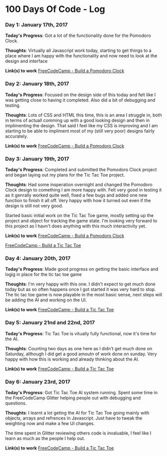 # 100 Days Of Code - Log

### Day 1: January 17th, 2017

**Today's Progress**: Got a lot of the functionality done for the Pomodoro Clock.

**Thoughts**: Virtually all Javascript work today, starting to get things to a place where I am happy with the functionality and now need to look at the design and interface

**Link(s) to work**
[FreeCodeCamp - Build a Pomodoro Clock](http://codepen.io/Cronox/full/BpKryB/)

### Day 2: January 18th, 2017

**Today's Progress**: Focused on the design side of this today and felt like I was getting close to having it completed. Also did a bit of debugging and testing.

**Thoughts**: Lots of CSS and HTML this time, this is an area I struggle in, both in terms of actuall comming up with a good looking design and then in implimenting the design. That said I feel like my CSS is improving and I am starting to be able to impliment most of my (still very poor) designs fairly accurately.

**Link(s) to work**
[FreeCodeCamp - Build a Pomodoro Clock](http://codepen.io/Cronox/full/BpKryB/)

### Day 3: January 19th, 2017

**Today's Progress**: Completed and submitted the Pomodoro Clock project and began laying out my plans for the Tic Tac Toe project.

**Thoughts**: Had some insperation overnight and changed the Pomodoro Clock design to comething I am more happy with. Felt very good in testing it as it genrally worked quite well, fixed a few bugs and added one new function to finish it all off. Very happy with how it turned out even if the design is still not very good.

Started basic initial work on the Tic Tac Toe game, mostly setting up the project and object for tracking the game state. I'm looking very forward to this project as I havn't does anything with this much interactivity yet.

**Link(s) to work**
[FreeCodeCamp - Build a Pomodoro Clock](http://codepen.io/Cronox/full/BpKryB/)

[FreeCodeCamp - Build a Tic Tac Toe](http://codepen.io/Cronox/full/pRRpwN/)

### Day 4: January 20th, 2017

**Today's Progress**: Made good progress on getting the basic interface and logig in place for the tic tac toe game

**Thoughts**: I'm very happy with this one. I didn't expect to get much done today but as so often happens once I got started it was very hard to stop. The tic tac toe game is now playable in the most basic sense, next steps will be adding the AI and working on the UI.

**Link(s) to work**
[FreeCodeCamp - Build a Tic Tac Toe](http://codepen.io/Cronox/full/pRRpwN/)

### Day 5: January 21nd and 22nd, 2017

**Today's Progress**: Tic Tac Toe is vitually fully functional, now it's time for the AI.

**Thoughts**: Counting two days as one here as I didn't get much done on Saturday, although I did get a good amoutn of work done on sunday. Very happy with how this is working and already thinking about the AI.

**Link(s) to work**
[FreeCodeCamp - Build a Tic Tac Toe](http://codepen.io/Cronox/full/pRRpwN/)

### Day 6: January 23rd, 2017

**Today's Progress**: Got Tic Tac Toe AI system running. Spent some time in the FreeCodeCamp Glitter helping people out with debugging and questions.

**Thoughts**: I learnt a lot geting the AI for Tic Tac Toe going mainly with objects, arrays and refrences in Javascript. Just have to tweak the weighting now and make a few UI changes. 

The time spent in Glitter reviewing others code is invaluable, I feel like I learn as much as the people I help out.

**Link(s) to work**
[FreeCodeCamp - Build a Tic Tac Toe](http://codepen.io/Cronox/full/pRRpwN/)
